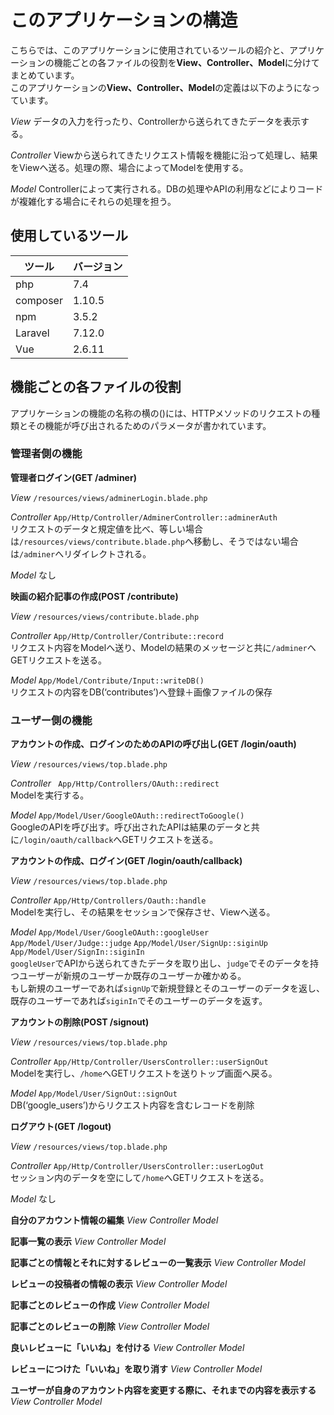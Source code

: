 # このアプリケーションの構造
こちらでは、このアプリケーションに使用されているツールの紹介と、アプリケーションの機能ごとの各ファイルの役割を**View、Controller、Model**に分けてまとめています。  
このアプリケーションの**View、Controller、Model**の定義は以下のようになっています。  

*View* データの入力を行ったり、Controllerから送られてきたデータを表示する。

*Controller* Viewから送られてきたリクエスト情報を機能に沿って処理し、結果をViewへ送る。処理の際、場合によってModelを使用する。

*Model* Controllerによって実行される。DBの処理やAPIの利用などによりコードが複雑化する場合にそれらの処理を担う。


## 使用しているツール

|ツール|バージョン|
|------|------|
|php|7.4|
|composer|1.10.5|
|npm|3.5.2|
|Laravel|7.12.0|
|Vue|2.6.11|


## 機能ごとの各ファイルの役割
アプリケーションの機能の名称の横の()には、HTTPメソッドのリクエストの種類とその機能が呼び出されるためのパラメータが書かれています。

### 管理者側の機能

**管理者ログイン(GET /adminer)**

*View*
`/resources/views/adminerLogin.blade.php`

*Controller*
`App/Http/Controller/AdminerController::adminerAuth`  
リクエストのデータと規定値を比べ、等しい場合は`/resources/views/contribute.blade.php`へ移動し、そうではない場合は`/adminer`へリダイレクトされる。

*Model*
なし

**映画の紹介記事の作成(POST /contribute)**

*View*
`/resources/views/contribute.blade.php`  

*Controller*
`App/Http/Controller/Contribute::record`  
リクエスト内容をModelへ送り、Modelの結果のメッセージと共に`/adminer`へGETリクエストを送る。

*Model*
`App/Model/Contribute/Input::writeDB()`  
リクエストの内容をDB(‘contributes’)へ登録＋画像ファイルの保存

### ユーザー側の機能

**アカウントの作成、ログインのためのAPIの呼び出し(GET /login/oauth)**

*View*
`/resources/views/top.blade.php`

*Controller*
` App/Http/Controllers/OAuth::redirect`  
Modelを実行する。

*Model*
`App/Model/User/GoogleOAuth::redirectToGoogle()`  
GoogleのAPIを呼び出す。呼び出されたAPIは結果のデータと共に`/login/oauth/callback`へGETリクエストを送る。

**アカウントの作成、ログイン(GET /login/oauth/callback)**

*View*
`/resources/views/top.blade.php`

*Controller*
`App/Http/Controllers/Oauth::handle`  
Modelを実行し、その結果をセッションで保存させ、Viewへ送る。

*Model*
`App/Model/User/GoogleOAuth::googleUser` `App/Model/User/Judge::judge` `App/Model/User/SignUp::siginUp` `App/Model/User/SignIn::siginIn`  
`googleUser`でAPIから送られてきたデータを取り出し、`judge`でそのデータを持つユーザーが新規のユーザーか既存のユーザーか確かめる。  
もし新規のユーザーであれば`signUp`で新規登録とそのユーザーのデータを返し、既存のユーザーであれば`siginIn`でそのユーザーのデータを返す。

**アカウントの削除(POST /signout)**

*View*
`/resources/views/top.blade.php`

*Controller*
`App/Http/Controller/UsersController::userSignOut`  
Modelを実行し、`/home`へGETリクエストを送りトップ画面へ戻る。

*Model*
`App/Model/User/SignOut::signOut`  
DB(‘google_users’)からリクエスト内容を含むレコードを削除

**ログアウト(GET /logout)**

*View*
`/resources/views/top.blade.php`

*Controller*
`App/Http/Controller/UsersController::userLogOut`  
セッション内のデータを空にして`/home`へGETリクエストを送る。

*Model*
なし

**自分のアカウント情報の編集**
*View*
*Controller*
*Model*

**記事一覧の表示**
*View*
*Controller*
*Model*

**記事ごとの情報とそれに対するレビューの一覧表示**
*View*
*Controller*
*Model*

**レビューの投稿者の情報の表示**
*View*
*Controller*
*Model*

**記事ごとのレビューの作成**
*View*
*Controller*
*Model*

**記事ごとのレビューの削除**
*View*
*Controller*
*Model*

**良いレビューに「いいね」を付ける**
*View*
*Controller*
*Model*

**レビューにつけた「いいね」を取り消す**
*View*
*Controller*
*Model*

**ユーザーが自身のアカウント内容を変更する際に、それまでの内容を表示する**
*View*
*Controller*
*Model*
